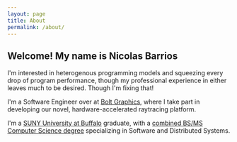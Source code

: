 ```yaml
---
layout: page
title: About
permalink: /about/
---
```


## Welcome! My name is Nicolas Barrios

I'm interested in heterogenous programming models and squeezing every drop of program performance, though my professional experience in either leaves much to be desired.
Though I'm fixing that!

I'm a Software Engineer over at [Bolt Graphics](https://bolt.graphics/), where I take part in developing our novel, hardware-accelerated raytracing platform.

I'm a [SUNY University at Buffalo](https://buffalo.edu/) graduate, with a [combined BS/MS Computer Science degree](https://engineering.buffalo.edu/computer-science-engineering/undergraduate/degrees-and-programs/bs-ms-in-computer-science-and-engineering.html) specializing in Software and Distributed Systems.
